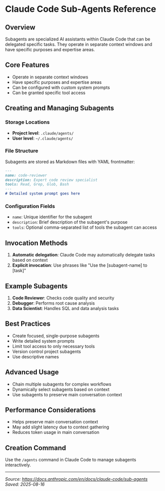 # Claude Code Sub-Agents Reference

## Overview
Subagents are specialized AI assistants within Claude Code that can be delegated specific tasks. They operate in separate context windows and have specific purposes and expertise areas.

## Core Features
- Operate in separate context windows
- Have specific purposes and expertise areas  
- Can be configured with custom system prompts
- Can be granted specific tool access

## Creating and Managing Subagents

### Storage Locations
- **Project level**: `.claude/agents/`
- **User level**: `~/.claude/agents/`

### File Structure
Subagents are stored as Markdown files with YAML frontmatter:

```markdown
---
name: code-reviewer
description: Expert code review specialist
tools: Read, Grep, Glob, Bash
---
# Detailed system prompt goes here
```

### Configuration Fields
- `name`: Unique identifier for the subagent
- `description`: Brief description of the subagent's purpose
- `tools`: Optional comma-separated list of tools the subagent can access

## Invocation Methods
1. **Automatic delegation**: Claude Code may automatically delegate tasks based on context
2. **Explicit invocation**: Use phrases like "Use the [subagent-name] to [task]"

## Example Subagents
1. **Code Reviewer**: Checks code quality and security
2. **Debugger**: Performs root cause analysis
3. **Data Scientist**: Handles SQL and data analysis tasks

## Best Practices
- Create focused, single-purpose subagents
- Write detailed system prompts
- Limit tool access to only necessary tools
- Version control project subagents
- Use descriptive names

## Advanced Usage
- Chain multiple subagents for complex workflows
- Dynamically select subagents based on context
- Use subagents to preserve main conversation context

## Performance Considerations
- Helps preserve main conversation context
- May add slight latency due to context gathering
- Reduces token usage in main conversation

## Creation Command
Use the `/agents` command in Claude Code to manage subagents interactively.

---
*Source: https://docs.anthropic.com/en/docs/claude-code/sub-agents*
*Saved: 2025-08-16*